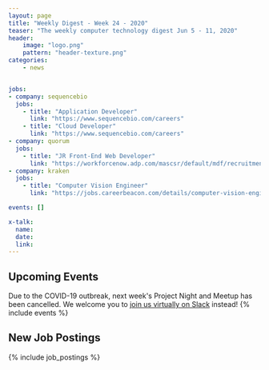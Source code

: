 ```yaml
---
layout: page
title: "Weekly Digest - Week 24 - 2020"
teaser: "The weekly computer technology digest Jun 5 - 11, 2020"
header:
    image: "logo.png"
    pattern: "header-texture.png"
categories:
    - news


jobs:
- company: sequencebio
  jobs:
    - title: "Application Developer"
      link: "https://www.sequencebio.com/careers"
    - title: "Cloud Developer"
      link: "https://www.sequencebio.com/careers"
- company: quorum
  jobs:
    - title: "JR Front-End Web Developer"
      link: "https://workforcenow.adp.com/mascsr/default/mdf/recruitment/recruitment.html?cid=978f4299-eee2-4d9e-a9e2-51a1c0ba3aad&ccId=19000101_000001&jobId=364315&lang=en_CA&source=TW"
- company: kraken
  jobs:
    - title: "Computer Vision Engineer"
      link: "https://jobs.careerbeacon.com/details/computer-vision-engineer/1642076"

events: []

x-talk:
  name:
  date:
  link:
---
```


## Upcoming Events
Due to the COVID-19 outbreak, next week's Project Night and Meetup has been cancelled. We welcome you to [join us virtually on Slack](https://join.slack.com/t/ctsnl/shared_invite/enQtNzE5Mzc1OTA3ODI2LTdhODg1ZTQ4YTMwNDRkYzI2OWZjOTZmYWZjNjA3N2QzMTRiZWEyNmI0MTRmYjNjMDFhZGUxNzlhY2I5YjEwMTk) instead!
{% include events %}

## New Job Postings
{% include job_postings %}

